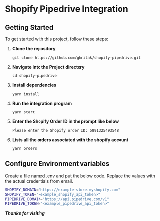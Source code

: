 # Shopify Pipedrive Integration

## Getting Started

To get started with this project, follow these steps:

1. **Clone the repository**

   ```
   git clone https://github.com/ghritak/shopify-pipedrive.git
   ```

2. **Navigate into the Project directory**

   ```
   cd shopify-pipedrive
   ```

3. **Install dependencies**

   ```
   yarn install
   ```

4. **Run the integration program**

   ```
   yarn start
   ```

5. **Enter the Shopify Order ID in the prompt like below**

   ```
   Please enter the Shopify order ID: 5891325493548
   ```

6. **Lists all the orders associated with the shopify account**

   ```
   yarn orders
   ```

## Configure Environment variables

Create a file named .env and put the below code. Replace the values with the actual credentials from email.

```sh
SHOPIFY_DOMAIN="https://example-store.myshopify.com"
SHOPIFY_TOKEN="<example_shopify_api_token>"
PIPEDRIVE_DOMAIN="https://api.pipedrive.com/v1"
PIPEDRIVE_TOKEN="<example_pipedrive_api_token>"
```

**_Thanks for visiting_**
